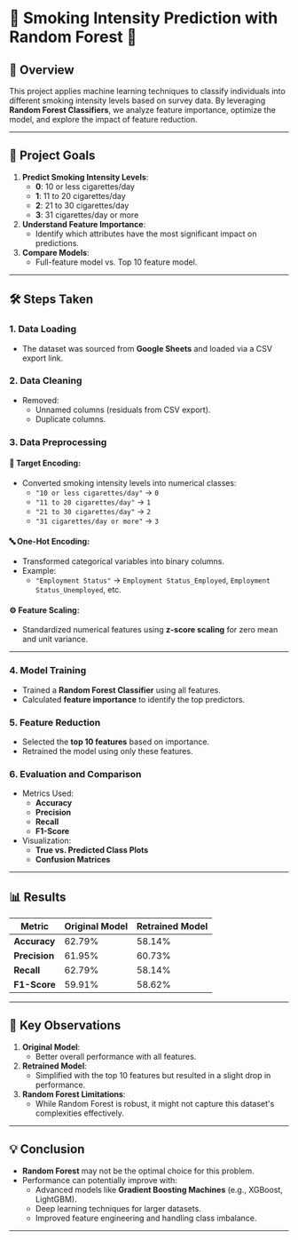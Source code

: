 # 🚬 **Smoking Intensity Prediction with Random Forest** 🚀

## 🌟 **Overview**
This project applies machine learning techniques to classify individuals into different smoking intensity levels based on survey data. By leveraging **Random Forest Classifiers**, we analyze feature importance, optimize the model, and explore the impact of feature reduction.

---

## 🎯 **Project Goals**
1. **Predict Smoking Intensity Levels**:
   - **0**: 10 or less cigarettes/day
   - **1**: 11 to 20 cigarettes/day
   - **2**: 21 to 30 cigarettes/day
   - **3**: 31 cigarettes/day or more
2. **Understand Feature Importance**:
   - Identify which attributes have the most significant impact on predictions.
3. **Compare Models**:
   - Full-feature model vs. Top 10 feature model.

---

## 🛠️ **Steps Taken**
### 1. **Data Loading**
- The dataset was sourced from **Google Sheets** and loaded via a CSV export link.

### 2. **Data Cleaning**
- Removed:
  - Unnamed columns (residuals from CSV export).
  - Duplicate columns.

### 3. **Data Preprocessing**
#### 🔢 **Target Encoding**:
- Converted smoking intensity levels into numerical classes:
  - `"10 or less cigarettes/day"` → `0`
  - `"11 to 20 cigarettes/day"` → `1`
  - `"21 to 30 cigarettes/day"` → `2`
  - `"31 cigarettes/day or more"` → `3`

#### 🔤 **One-Hot Encoding**:
- Transformed categorical variables into binary columns.
- Example:
  - `"Employment Status"` → `Employment Status_Employed`, `Employment Status_Unemployed`, etc.

#### ⚙️ **Feature Scaling**:
- Standardized numerical features using **z-score scaling** for zero mean and unit variance.

---

### 4. **Model Training**
- Trained a **Random Forest Classifier** using all features.
- Calculated **feature importance** to identify the top predictors.

### 5. **Feature Reduction**
- Selected the **top 10 features** based on importance.
- Retrained the model using only these features.

### 6. **Evaluation and Comparison**
- Metrics Used:
  - **Accuracy**
  - **Precision**
  - **Recall**
  - **F1-Score**
- Visualization:
  - **True vs. Predicted Class Plots**
  - **Confusion Matrices**

---

## 📊 **Results**
| Metric          | Original Model | Retrained Model |
|------------------|----------------|-----------------|
| **Accuracy**     | 62.79%         | 58.14%          |
| **Precision**    | 61.95%         | 60.73%          |
| **Recall**       | 62.79%         | 58.14%          |
| **F1-Score**     | 59.91%         | 58.62%          |

---

## 📌 **Key Observations**
1. **Original Model**:
   - Better overall performance with all features.
2. **Retrained Model**:
   - Simplified with the top 10 features but resulted in a slight drop in performance.
3. **Random Forest Limitations**:
   - While Random Forest is robust, it might not capture this dataset's complexities effectively.

---

## 💡 **Conclusion**
- **Random Forest** may not be the optimal choice for this problem.
- Performance can potentially improve with:
  - Advanced models like **Gradient Boosting Machines** (e.g., XGBoost, LightGBM).
  - Deep learning techniques for larger datasets.
  - Improved feature engineering and handling class imbalance.

---
